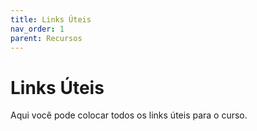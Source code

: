 ```yaml
---
title: Links Úteis
nav_order: 1
parent: Recursos
---
```


# Links Úteis

Aqui você pode colocar todos os links úteis para o curso.